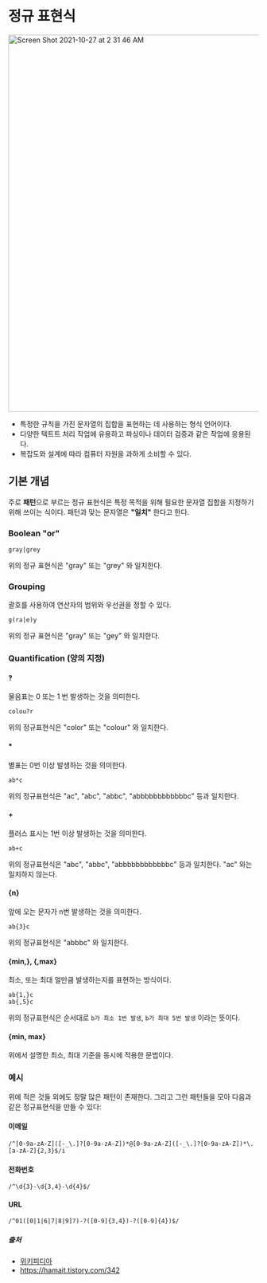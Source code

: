 
# 정규 표현식
<img width="757" alt="Screen Shot 2021-10-27 at 2 31 46 AM" src="https://user-images.githubusercontent.com/48251668/138930737-242f5f39-7a63-4269-b68f-19dab3efb4e8.png">

* 특정한 규칙을 가진 문자열의 집합을 표현하는 데 사용하는 형식 언어이다.
* 다양한 텍트트 처리 작업에 유용하고 파싱이나 데이터 검증과 같은 작업에 응용된다.
* 복잡도와 설계에 따라 컴퓨터 자원을 과하게 소비할 수 있다.

## 기본 개념

주로 **패턴**으로 부르는 정규 표현식은 특정 목적을 위해 필요한 문자열 집합을 지정하기 위해 쓰이는 식이다. 패턴과 맞는 문자열은 **"일치"** 한다고 한다.

### Boolean "or"
```
gray|grey
```
위의 정규 표현식은 "gray" 또는 "grey" 와 일치한다.

### Grouping
괄호를 사용하여 연산자의 범위와 우선권을 정할 수 있다.
```
g(ra|e)y
```
위의 정규 표현식은 "gray" 또는 "gey" 와 일치한다.

### Quantification (양의 지정)

#### ?
물음표는 0 또는 1 번 발생하는 것을 의미한다.
```
colou?r
```
위의 정규표현식은 "color" 또는 "colour" 와 일치한다.

#### *
별표는 0번 이상 발생하는 것을 의미한다.
```
ab*c
```
위의 정규표현식은 "ac", "abc", "abbc", "abbbbbbbbbbbbc" 등과 일치한다.

#### +
플러스 표시는 1번 이상 발생하는 것을 의미한다.
```
ab+c
```
위의 정규표현식은 "abc", "abbc", "abbbbbbbbbbbbc" 등과 일치한다. "ac" 와는 일치하지 않는다.

#### {n}
앞에 오는 문자가 n번 발생하는 것을 의미한다.
```
ab{3}c
```
위의 정규표현식은 "abbbc" 와 일치한다.

#### {min,}, {,max}
최소, 또는 최대 얼만큼 발생하는지를 표현하는 방식이다.
```
ab{1,}c
ab{,5}c
```
위의 정규표현식은 순서대로 `b가 최소 1번 발생`, `b가 최대 5번 발생` 이라는 뜻이다.

#### {min, max}
위에서 설명한 최소, 최대 기준을 동시에 적용한 문법이다.

### 예시
위에 적은 것들 외에도 정말 많은 패턴이 존재한다. 그리고 그런 패턴들을 모아 다음과 같은 정규표현식을 만들 수 있다:

#### 이메일
```
/^[0-9a-zA-Z]([-_\.]?[0-9a-zA-Z])*@[0-9a-zA-Z]([-_\.]?[0-9a-zA-Z])*\.[a-zA-Z]{2,3}$/i
```

#### 전화번호
```
/^\d{3}-\d{3,4}-\d{4}$/
```

#### URL
```
/^01([0|1|6|7|8|9]?)-?([0-9]{3,4})-?([0-9]{4})$/
```


##### 출처
* [위키피디아](https://ko.wikipedia.org/wiki/%EC%A0%95%EA%B7%9C_%ED%91%9C%ED%98%84%EC%8B%9D)
* https://hamait.tistory.com/342
